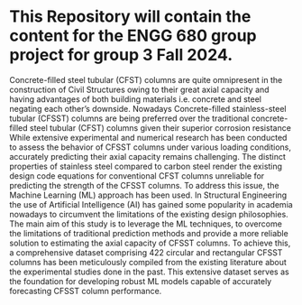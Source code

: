 # This Repository will contain the content for the ENGG 680 group project for group 3 Fall 2024.


Concrete-filled steel tubular (CFST) columns are quite omnipresent in the construction of Civil Structures owing to their great axial capacity and having advantages of both building materials i.e. concrete and steel negating each other’s downside. Nowadays Concrete-filled stainless-steel tubular (CFSST) columns are being preferred over the traditional concrete-filled steel tubular (CFST) columns given their superior corrosion resistance While extensive experimental and numerical research has been conducted to assess the behavior of CFSST columns under various loading conditions, accurately predicting their axial capacity remains challenging. The distinct properties of stainless steel compared to carbon steel render the existing design code equations for conventional CFST columns unreliable for predicting the strength of the CFSST columns. To address this issue, the Machine Learning (ML) approach has been used. In Structural Engineering the use of Artificial Intelligence (AI) has gained some popularity in academia nowadays to circumvent the limitations of the existing design philosophies.
The main aim of this study is to leverage the ML techniques, to overcome the limitations of traditional prediction methods and provide a more reliable solution to estimating the axial capacity of CFSST columns. To achieve this, a comprehensive dataset comprising 422 circular and rectangular CFSST columns has been meticulously compiled from the existing literature about the experimental studies done in the past. This extensive dataset serves as the foundation for developing robust ML models capable of accurately forecasting CFSST column performance.
